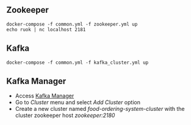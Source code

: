 ## Zookeeper

```
docker-compose -f common.yml -f zookeeper.yml up
echo ruok | nc localhost 2181
```

## Kafka

```
docker-compose -f common.yml -f kafka_cluster.yml up
```

## Kafka Manager

- Access [Kafka Manager](http://localhost:9000)
- Go to *Cluster* menu and select *Add Cluster* option
- Create a new cluster named *food-ordering-system-cluster* with the cluster zookeeper host *zookeeper:2180*